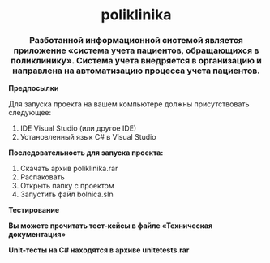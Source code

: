 ﻿<h1 align="center">poliklinika</h1>
<h3 align="center">Разботанной информационной системой является приложение «система учета пациентов, обращающихся в поликлинику». Система учета внедряется в организацию и направлена на автоматизацию процесса учета пациентов.</h3>

<p><strong>Предпосылки</strong></p>
<a>Для запуска проекта на вашем компьютере должны присутствовать следующее:</a>
<ol>
 <li>IDE Visual Studio (или другое IDE)</li>
 <li>Установленный язык C# в Visual Studio</li>
</ol>

<a><strong>Последовательность для запуска проекта:</strong></p>
<ol>
 <li>Скачать архив poliklinika.rar</li>
 <li>Распаковать</li>
 <li>Открыть папку с проектом</li>
 <li>Запустить файл bolnica.sln </li>
</ol>

<p><strong>Тестирование</strong></p>
<a><strong>Вы можете прочитать тест-кейсы в файле «Техническая документация»</strong></p>

<a><strong>Unit-тесты на C# находятся в архиве unitetests.rar</strong></p>
